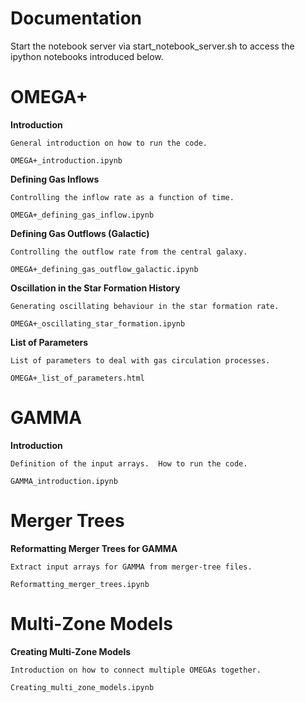 Documentation
============


Start the notebook server via start_notebook_server.sh
to access the ipython notebooks introduced below.

OMEGA+ 
=====

**Introduction**

	General introduction on how to run the code.
	
	OMEGA+_introduction.ipynb

**Defining Gas Inflows**

	Controlling the inflow rate as a function of time.
	
	OMEGA+_defining_gas_inflow.ipynb
	
**Defining Gas Outflows (Galactic)**

	Controlling the outflow rate from the central galaxy.
	
	OMEGA+_defining_gas_outflow_galactic.ipynb

**Oscillation in the Star Formation History**
	
	Generating oscillating behaviour in the star formation rate.

	OMEGA+_oscillating_star_formation.ipynb
	
**List of Parameters**
	
	List of parameters to deal with gas circulation processes.

	OMEGA+_list_of_parameters.html
	
	
GAMMA
=====

**Introduction**

	Definition of the input arrays.  How to run the code.
	
	GAMMA_introduction.ipynb
	
	
Merger Trees
============

**Reformatting Merger Trees for GAMMA**

	Extract input arrays for GAMMA from merger-tree files.
	
	Reformatting_merger_trees.ipynb
	
	
Multi-Zone Models
=================

**Creating Multi-Zone Models**

	Introduction on how to connect multiple OMEGAs together.
	
	Creating_multi_zone_models.ipynb	
